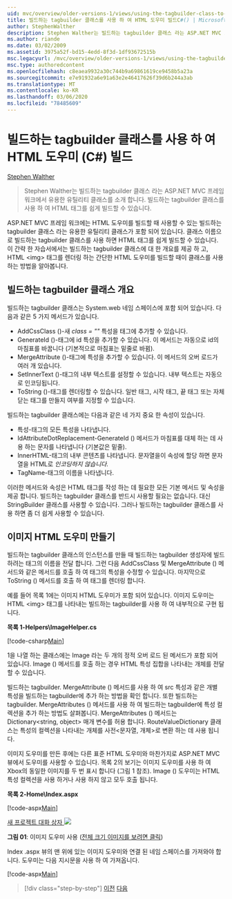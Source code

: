 ```yaml
---
uid: mvc/overview/older-versions-1/views/using-the-tagbuilder-class-to-build-html-helpers-cs
title: 빌드하는 tagbuilder 클래스를 사용 하 여 HTML 도우미 빌드C#() | Microsoft Docs
author: StephenWalther
description: Stephen Walther는 빌드하는 tagbuilder 클래스 라는 ASP.NET MVC 프레임 워크에서 유용한 유틸리티 클래스를 소개 합니다. 빌드하는 tagbuilder 클래스를 사용 하 여 쉽게 수행할 수 있습니다.
ms.author: riande
ms.date: 03/02/2009
ms.assetid: 3975a52f-bd15-4edd-8f3d-1df93672515b
msc.legacyurl: /mvc/overview/older-versions-1/views/using-the-tagbuilder-class-to-build-html-helpers-cs
msc.type: authoredcontent
ms.openlocfilehash: c8eaea9932a30c744b9a69861619ce9458b5a23a
ms.sourcegitcommit: e7e91932a6e91a63e2e46417626f39d6b244a3ab
ms.translationtype: MT
ms.contentlocale: ko-KR
ms.lasthandoff: 03/06/2020
ms.locfileid: "78485609"
---
```

# <a name="using-the-tagbuilder-class-to-build-html-helpers-c"></a>빌드하는 tagbuilder 클래스를 사용 하 여 HTML 도우미 (C#) 빌드

[Stephen Walther](https://github.com/StephenWalther)

> Stephen Walther는 빌드하는 tagbuilder 클래스 라는 ASP.NET MVC 프레임 워크에서 유용한 유틸리티 클래스를 소개 합니다. 빌드하는 tagbuilder 클래스를 사용 하 여 HTML 태그를 쉽게 빌드할 수 있습니다.

ASP.NET MVC 프레임 워크에는 HTML 도우미를 빌드할 때 사용할 수 있는 빌드하는 tagbuilder 클래스 라는 유용한 유틸리티 클래스가 포함 되어 있습니다. 클래스 이름으로 빌드하는 tagbuilder 클래스를 사용 하면 HTML 태그를 쉽게 빌드할 수 있습니다. 이 간략 한 자습서에서는 빌드하는 tagbuilder 클래스에 대 한 개요를 제공 하 고, HTML &lt;img&gt; 태그를 렌더링 하는 간단한 HTML 도우미를 빌드할 때이 클래스를 사용 하는 방법을 알아봅니다.

## <a name="overview-of-the-tagbuilder-class"></a>빌드하는 tagbuilder 클래스 개요

빌드하는 tagbuilder 클래스는 System.web 네임 스페이스에 포함 되어 있습니다. 다음과 같은 5 가지 메서드가 있습니다.

- AddCssClass ()-새 *class = ""* 특성을 태그에 추가할 수 있습니다.
- GenerateId ()-태그에 id 특성을 추가할 수 있습니다. 이 메서드는 자동으로 id의 마침표를 바꿉니다 (기본적으로 마침표는 밑줄로 바뀜).
- MergeAttribute ()-태그에 특성을 추가할 수 있습니다. 이 메서드의 오버 로드가 여러 개 있습니다.
- SetInnerText ()-태그의 내부 텍스트를 설정할 수 있습니다. 내부 텍스트는 자동으로 인코딩됩니다.
- ToString ()-태그를 렌더링할 수 있습니다. 일반 태그, 시작 태그, 끝 태그 또는 자체 닫는 태그를 만들지 여부를 지정할 수 있습니다.

빌드하는 tagbuilder 클래스에는 다음과 같은 네 가지 중요 한 속성이 있습니다.

- 특성-태그의 모든 특성을 나타냅니다.
- IdAttributeDotReplacement-GenerateId () 메서드가 마침표를 대체 하는 데 사용 하는 문자를 나타냅니다 (기본값은 밑줄).
- InnerHTML-태그의 내부 콘텐츠를 나타냅니다. 문자열을이 속성에 할당 하면 문자열을 HTML로 *인코딩하지 않습니다.*
- TagName-태그의 이름을 나타냅니다.

이러한 메서드와 속성은 HTML 태그를 작성 하는 데 필요한 모든 기본 메서드 및 속성을 제공 합니다. 빌드하는 tagbuilder 클래스를 반드시 사용할 필요는 없습니다. 대신 StringBuilder 클래스를 사용할 수 있습니다. 그러나 빌드하는 tagbuilder 클래스를 사용 하면 좀 더 쉽게 사용할 수 있습니다.

## <a name="creating-an-image-html-helper"></a>이미지 HTML 도우미 만들기

빌드하는 tagbuilder 클래스의 인스턴스를 만들 때 빌드하는 tagbuilder 생성자에 빌드 하려는 태그의 이름을 전달 합니다. 그런 다음 AddCssClass 및 MergeAttribute () 메서드와 같은 메서드를 호출 하 여 태그의 특성을 수정할 수 있습니다. 마지막으로 ToString () 메서드를 호출 하 여 태그를 렌더링 합니다.

예를 들어 목록 1에는 이미지 HTML 도우미가 포함 되어 있습니다. 이미지 도우미는 HTML &lt;img&gt; 태그를 나타내는 빌드하는 tagbuilder를 사용 하 여 내부적으로 구현 됩니다.

**목록 1-Helpers\ImageHelper.cs**

[!code-csharp[Main](using-the-tagbuilder-class-to-build-html-helpers-cs/samples/sample1.cs)]

1을 나열 하는 클래스에는 Image 라는 두 개의 정적 오버 로드 된 메서드가 포함 되어 있습니다. Image () 메서드를 호출 하는 경우 HTML 특성 집합을 나타내는 개체를 전달할 수 있습니다.

빌드하는 tagbuilder. MergeAttribute () 메서드를 사용 하 여 src 특성과 같은 개별 특성을 빌드하는 tagbuilder에 추가 하는 방법을 확인 합니다. 또한 빌드하는 tagbuilder. MergeAttributes () 메서드를 사용 하 여 빌드하는 tagbuilder에 특성 컬렉션을 추가 하는 방법도 살펴봅니다. MergeAttributes () 메서드는 Dictionary&lt;string, object&gt; 매개 변수를 허용 합니다. RouteValueDictionary 클래스는 특성의 컬렉션을 나타내는 개체를 사전&lt;문자열, 개체&gt;로 변환 하는 데 사용 됩니다.

이미지 도우미를 만든 후에는 다른 표준 HTML 도우미와 마찬가지로 ASP.NET MVC 뷰에서 도우미를 사용할 수 있습니다. 목록 2의 보기는 이미지 도우미를 사용 하 여 Xbox의 동일한 이미지를 두 번 표시 합니다 (그림 1 참조). Image () 도우미는 HTML 특성 컬렉션을 사용 하거나 사용 하지 않고 모두 호출 됩니다.

**목록 2-Home\Index.aspx**

[!code-aspx[Main](using-the-tagbuilder-class-to-build-html-helpers-cs/samples/sample2.aspx)]

[새 프로젝트 대화 상자 ![](using-the-tagbuilder-class-to-build-html-helpers-cs/_static/image1.jpg)](using-the-tagbuilder-class-to-build-html-helpers-cs/_static/image1.png)

**그림 01**: 이미지 도우미 사용 ([전체 크기 이미지를 보려면 클릭](using-the-tagbuilder-class-to-build-html-helpers-cs/_static/image2.png))

Index .aspx 뷰의 맨 위에 있는 이미지 도우미와 연결 된 네임 스페이스를 가져와야 합니다. 도우미는 다음 지시문을 사용 하 여 가져옵니다.

[!code-aspx[Main](using-the-tagbuilder-class-to-build-html-helpers-cs/samples/sample3.aspx)]

> [!div class="step-by-step"]
> [이전](creating-custom-html-helpers-cs.md)
> [다음](creating-page-layouts-with-view-master-pages-cs.md)
